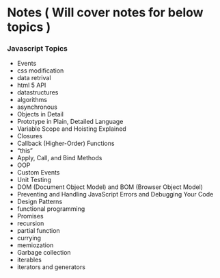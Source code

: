 # Notes ( Will cover notes for below topics )




### Javascript Topics

* Events
* css modification
* data retrival
* html 5 API
* datastructures
* algorithms
* asynchronous
* Objects in Detail
* Prototype in Plain, Detailed Language
* Variable Scope and Hoisting Explained
* Closures
* Callback (Higher-Order) Functions
* “this”
* Apply, Call, and Bind Methods
* OOP
* Custom Events
* Unit Testing
* DOM (Document Object Model) and BOM (Browser Object Model)
* Preventing and Handling JavaScript Errors and Debugging Your Code
* Design Patterns
* functional programming
* Promises
* recursion
* partial function
* currying
* memiozation
* Garbage collection
* iterables
* iterators and generators
